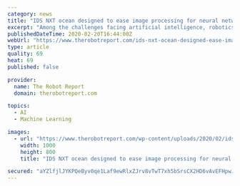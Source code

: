 ```yaml
---
category: news
title: "IDS NXT ocean designed to ease image processing for neural networks"
excerpt: "Among the challenges facing artificial intelligence, robotics, and autonomous vehicle developers is the need to process mages for training neural networks. IDS NXT ocean from Imaging Development Systems GmbH is intended to make it easier for users who are not AI experts to classify images. IDS NXT ocean includes camera hardware, a self ..."
publishedDateTime: 2020-02-20T16:44:00Z
webUrl: "https://www.therobotreport.com/ids-nxt-ocean-designed-ease-image-processing-neural-networks/"
type: article
quality: 69
heat: 69
published: false

provider:
  name: The Robot Report
  domain: therobotreport.com

topics:
  - AI
  - Machine Learning

images:
  - url: "https://www.therobotreport.com/wp-content/uploads/2020/02/ids-nxt-ocean-industrial-cameras-ai-1000x800-02.jpg"
    width: 1000
    height: 800
    title: "IDS NXT ocean designed to ease image processing for neural networks"

secured: "aYZlfjlJYKPQeByv0qe1Laf9ewRlxZJrv8vTwT7xh5bSrsCX2HD6vAvEFHpwJyIPaRE59dSMHMywXOmCdZk/F1HY5lEVKSxXI5GaduIzhdlKwLfmVTomRffk1/KnY1DGNVfLRtbRNCF9+V9D2HSYqhQF7CIPzsHteKHPXSgUJzB66albVjOS1eHcjlbRwsnYR8QY9oSraoeKO6YkGcnCbmXHLoSRsKnP1yQ4F59mS9axKrgopE8BmjAV2rMsbs6OFD1yH7UZP5v9PTXhX/xRr9PVZ6fG18ZH2rkY9/NjoHZ3z8wf3kT62w5xQyHkJz8F;cIBxVgjMFR8kfpD7QtIrkg=="
---
```


